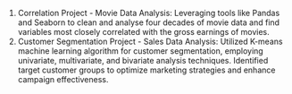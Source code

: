 1. Correlation Project - Movie Data Analysis: Leveraging tools like Pandas and Seaborn to clean and analyse four decades of movie data and find variables most closely correlated with the gross earnings of movies.
2. Customer Segmentation Project - Sales Data Analysis: Utilized K-means machine learning algorithm for customer segmentation, employing univariate, multivariate, and bivariate analysis techniques. Identified target customer groups to optimize marketing strategies and enhance campaign effectiveness.
